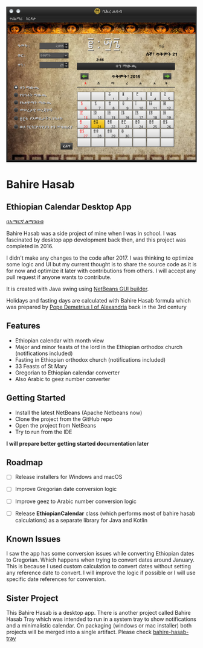 ![Bahire Hasab](images/main-screen.png)


# Bahire Hasab
## Ethiopian Calendar Desktop App

[በአማርኛ ለማንበብ](README_AM.md)

Bahire Hasab was a side project of mine when I was in school. I was fascinated by desktop app development back then, and this project was completed in 2016. 

I didn't make any changes to the code after 2017. I was thinking to optimize some logic and UI but my current thought is to share the source code as it is for now and optimize it later with contributions from others. I will accept any pull request if anyone wants to contribute.  

It is created with Java swing using [NetBeans GUI builder](https://netbeans.apache.org/kb/docs/java/quickstart-gui.html). 

Holidays and fasting days are calculated with Bahire Hasab formula which was prepared by [Pope Demetrius I of Alexandria](https://en.wikipedia.org/wiki/Pope_Demetrius_I_of_Alexandria) back in the 3rd century 


## Features

- Ethiopian calendar with month view
- Major and minor feasts of the lord in the Ethiopian orthodox church (notifications included)
- Fasting in Ethiopian orthodox church (notifications included)
- 33 Feasts of St Mary
- Gregorian to Ethiopian calendar converter
- Also Arabic to geez number converter


## Getting Started
- Install the latest NetBeans (Apache Netbeans now)
- Clone the project from the GitHub repo
- Open the project from NetBeans
- Try to run from the IDE

**I will prepare better getting started documentation later**

## Roadmap
- [ ] Release installers for Windows and macOS
- [ ] Improve Gregorian date conversion logic
- [ ] Improve geez to Arabic number conversion logic
- [ ] Release **EthiopianCalendar** class (which performs most of bahire hasab calculations) as a separate library for Java and Kotlin


## Known Issues
I saw the app has some conversion issues while converting Ethiopian dates to Gregorian. Which happens when trying to convert dates around January. This is because I used custom calculation to convert dates without setting any reference date to convert. I will improve the logic if possible or I will use specific date references for conversion.

## Sister Project

This Bahire Hasab is a desktop app. There is another project called Bahire Hasab Tray which was intended to run in a system tray to show notifications and a minimalistic calendar. On packaging (windows or mac installer) both projects will be merged into a single artifact. Please check [bahire-hasab-tray](https://github.com/TadesseAngaw/bahire-hasab-tray)


